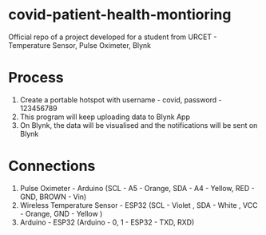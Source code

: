 # covid-patient-health-montioring
Official repo of a project developed for a student from URCET - Temperature Sensor, Pulse Oximeter, Blynk

# Process
1. Create a portable hotspot with username - covid, password - 123456789
2. This program will keep uploading data to Blynk App
3. On Blynk, the data will be visualised and the notifications will be sent on Blynk

# Connections
1. Pulse Oximeter - Arduino (SCL - A5 - Orange, SDA - A4 - Yellow, RED - GND, BROWN - Vin)
2. Wireless Temperature Sensor - ESP32 (SCL - Violet , SDA - White , VCC - Orange, GND - Yellow )
3. Arduino - ESP32 (Arduino - 0, 1 - ESP32 - TXD, RXD)


